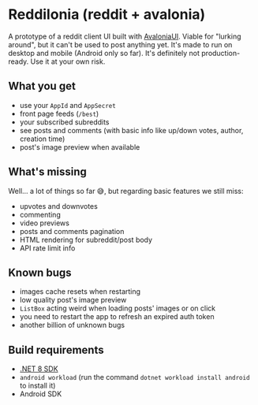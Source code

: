 # Reddilonia (reddit + avalonia)

A prototype of a reddit client UI built with [AvaloniaUI](https://avaloniaui.net/). Viable for "lurking around", but it can't be used to post anything yet. It's made to run on desktop and mobile (Android only so far). It's definitely not production-ready. Use it at your own risk.

## What you get
- use your `AppId` and `AppSecret`
- front page feeds (`/best`)
- your subscribed subreddits
- see posts and comments (with basic info like up/down votes, author, creation time)
- post's image preview when available

## What's missing
Well... a lot of things so far 😅, but regarding basic features we still miss:
- upvotes and downvotes
- commenting
- video previews
- posts and comments pagination
- HTML rendering for subreddit/post body
- API rate limit info

## Known bugs
- images cache resets when restarting
- low quality post's image preview
- `ListBox` acting weird when loading posts' images or on click
- you need to restart the app to refresh an expired auth token
- another billion of unknown bugs

## Build requirements
- [.NET 8 SDK](https://dotnet.microsoft.com/en-us/download/dotnet/8.0)
- `android workload` (run the command `dotnet workload install android` to install it)
- Android SDK
